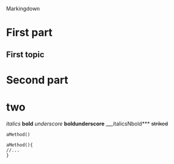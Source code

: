 Markingdown

First part
==========

First topic
-----------

Second part
==========


# two

*italics*
**bold**
_underscore_
__boldunderscore__
___italicsNbold***
~~striked~~

`aMethod()`

    aMethod(){
    //...
    }
    
